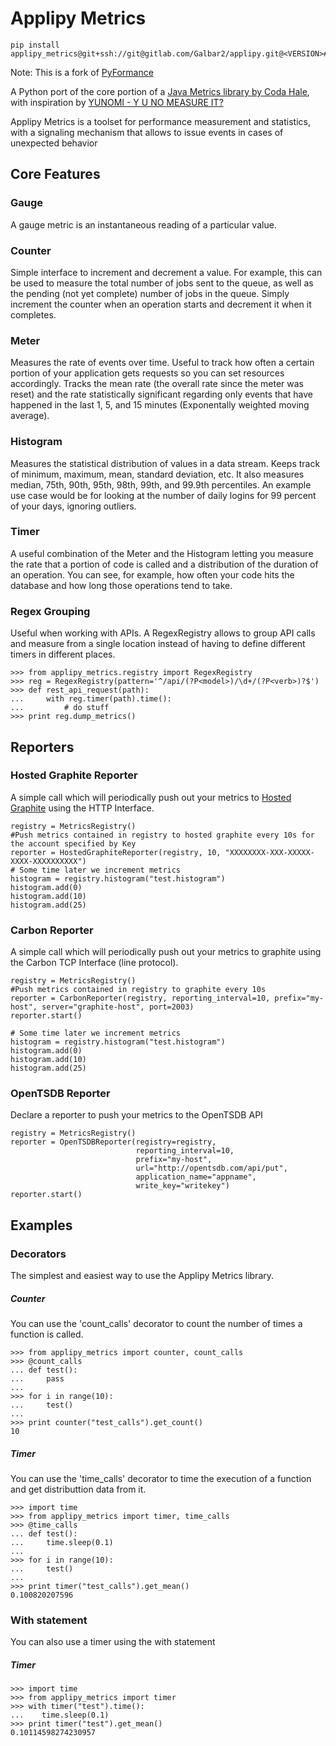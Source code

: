 # Applipy Metrics

    pip install applipy_metrics@git+ssh://git@gitlab.com/Galbar2/applipy.git@<VERSION>#subdirectory=applipy_metrics



Note: This is a fork of [PyFormance](https://github.com/Lightricks/pyformance)

A Python port of the core portion of a [Java Metrics library by Coda Hale](http://metrics.dropwizard.io/), with inspiration by [YUNOMI - Y U NO MEASURE IT?](https://github.com/richzeng/yunomi)

Applipy Metrics is a toolset for performance measurement and statistics, with a signaling mechanism that allows to issue events in cases of unexpected behavior

## Core Features

### Gauge
A gauge metric is an instantaneous reading of a particular value.

### Counter
Simple interface to increment and decrement a value. For example, this can be used to measure the total number of jobs sent to the queue, as well as the pending (not yet complete) number of jobs in the queue. Simply increment the counter when an operation starts and decrement it when it completes.

### Meter
Measures the rate of events over time. Useful to track how often a certain portion of your application gets requests so you can set resources accordingly. Tracks the mean rate (the overall rate since the meter was reset) and the rate statistically significant regarding only events that have happened in the last 1, 5, and 15 minutes (Exponentally weighted moving average).

### Histogram
Measures the statistical distribution of values in a data stream. Keeps track of minimum, maximum, mean, standard deviation, etc. It also measures median, 75th, 90th, 95th, 98th, 99th, and 99.9th percentiles. An example use case would be for looking at the number of daily logins for 99 percent of your days, ignoring outliers.

### Timer
A useful combination of the Meter and the Histogram letting you measure the rate that a portion of code is called and a distribution of the duration of an operation. You can see, for example, how often your code hits the database and how long those operations tend to take.

### Regex Grouping
Useful when working with APIs. A RegexRegistry allows to group API calls and measure from a single location instead of having to define different timers in different places.

    >>> from applipy_metrics.registry import RegexRegistry
    >>> reg = RegexRegistry(pattern='^/api/(?P<model>)/\d+/(?P<verb>)?$')
    >>> def rest_api_request(path):
    ...     with reg.timer(path).time():
    ...         # do stuff
    >>> print reg.dump_metrics()

## Reporters
### Hosted Graphite Reporter
A simple call which will periodically push out your metrics to [Hosted Graphite](https://www.hostedgraphite.com/) 
using the HTTP Interface. 

    registry = MetricsRegistry()	
    #Push metrics contained in registry to hosted graphite every 10s for the account specified by Key
	reporter = HostedGraphiteReporter(registry, 10, "XXXXXXXX-XXX-XXXXX-XXXX-XXXXXXXXXX")
    # Some time later we increment metrics
    histogram = registry.histogram("test.histogram")
    histogram.add(0)
	histogram.add(10)
	histogram.add(25)

### Carbon Reporter
A simple call which will periodically push out your metrics to graphite using the Carbon TCP Interface (line protocol).

    registry = MetricsRegistry()	
    #Push metrics contained in registry to graphite every 10s
    reporter = CarbonReporter(registry, reporting_interval=10, prefix="my-host", server="graphite-host", port=2003)
    reporter.start()
    
    # Some time later we increment metrics
    histogram = registry.histogram("test.histogram")
    histogram.add(0)
	histogram.add(10)
	histogram.add(25)
	
### OpenTSDB Reporter
Declare a reporter to push your metrics to the OpenTSDB API

    registry = MetricsRegistry()	
    reporter = OpenTSDBReporter(registry=registry,
                                reporting_interval=10,
                                prefix="my-host",
                                url="http://opentsdb.com/api/put",
                                application_name="appname",
                                write_key="writekey")
    reporter.start()


## Examples
### Decorators
The simplest and easiest way to use the Applipy Metrics library.
##### Counter
You can use the 'count_calls' decorator to count the number of times a function is called.

    >>> from applipy_metrics import counter, count_calls
    >>> @count_calls
    ... def test():
    ...     pass
    ... 
    >>> for i in range(10):
    ...     test()
    ... 
    >>> print counter("test_calls").get_count()
    10

##### Timer
You can use the 'time_calls' decorator to time the execution of a function and get distributtion data from it.

    >>> import time
    >>> from applipy_metrics import timer, time_calls
    >>> @time_calls
    ... def test():
    ...     time.sleep(0.1)
    ... 
    >>> for i in range(10):
    ...     test()
    ... 
    >>> print timer("test_calls").get_mean()
    0.100820207596

### With statement
You can also use a timer using the with statement
##### Timer

    >>> import time
    >>> from applipy_metrics import timer
    >>> with timer("test").time():
    ...    time.sleep(0.1)
    >>> print timer("test").get_mean()
    0.10114598274230957
